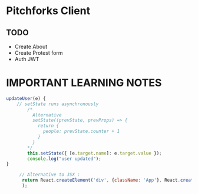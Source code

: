 # Pitchforks Client

## TODO
- Create About
- Create Protest form
- Auth JWT

# IMPORTANT LEARNING NOTES

```js
updateUser(e) {
    // setState runs asynchronously
        /*
          Alternative
          setState((prevState, prevProps) => {
            return {
              people: prevState.counter + 1
            }
          }
        */
        this.setState({ [e.target.name]: e.target.value });
        console.log("user updated");
}

     // Alternative to JSX :
      return React.createElement('div', {className: 'App'}, React.createElement('p', 'To get started ...')
      );
```